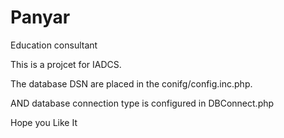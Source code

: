 Panyar
======

Education consultant

This is a projcet for IADCS.

The database DSN are placed in the conifg/config.inc.php.

AND database connection type is configured in DBConnect.php 

Hope you Like It


